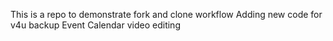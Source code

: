 This is a repo to demonstrate fork and clone workflow
Adding new code for v4u backup
Event Calendar
video editing
